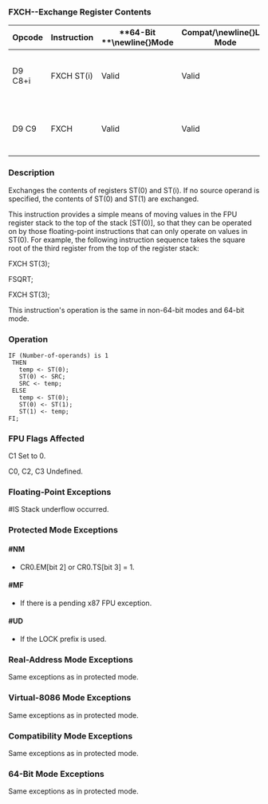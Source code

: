 ### FXCH--Exchange Register Contents


|**Opcode**|**Instruction**|**64-Bit **\newline{}**Mode**|**Compat/**\newline{}**Leg Mode**|**Description**|
|----------|---------------|-----------------------------|---------------------------------|---------------|
|D9 C8+i|FXCH ST(i)|Valid|Valid|Exchange the contents of ST(0) and ST(i).|
|D9 C9|FXCH|Valid|Valid|Exchange the contents of ST(0) and ST(1).|
### Description


Exchanges the contents of registers ST(0) and ST(i). If no source operand is specified, the contents of ST(0) and ST(1) are exchanged.

This instruction provides a simple means of moving values in the FPU register stack to the top of the stack [ST(0)], so that they can be operated on by those floating-point instructions that can only operate on values in ST(0). For example, the following instruction sequence takes the square root of the third register from the top of the register stack:

 FXCH ST(3);

 FSQRT;

 FXCH ST(3);

This instruction's operation is the same in non-64-bit modes and 64-bit mode.


### Operation

```info-verb
IF (Number-of-operands) is 1
 THEN
   temp <- ST(0);
   ST(0) <- SRC;
   SRC <- temp;
 ELSE
   temp <- ST(0);
   ST(0) <- ST(1);
   ST(1) <- temp;
FI;
```
### FPU Flags Affected


C1 Set to 0.

C0, C2, C3  Undefined.

### Floating-Point Exceptions


#IS Stack underflow occurred.


### Protected Mode Exceptions

#### #NM
* CR0.EM[bit 2] or CR0.TS[bit 3] = 1.

#### #MF
* If there is a pending x87 FPU exception.

#### #UD
* If the LOCK prefix is used.

### Real-Address Mode Exceptions



Same exceptions as in protected mode.


### Virtual-8086 Mode Exceptions



Same exceptions as in protected mode.


### Compatibility Mode Exceptions



Same exceptions as in protected mode.


### 64-Bit Mode Exceptions



Same exceptions as in protected mode.


